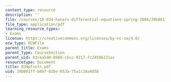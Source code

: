 ```yaml
---
content_type: resource
description: ''
file: /courses/18-034-honors-differential-equations-spring-2004/39b061ffb0bf62be053a75a1c24a4d58_034pfsoln.pdf
file_type: application/pdf
learning_resource_types:
- Exams
license: https://creativecommons.org/licenses/by-nc-sa/4.0/
ocw_type: OCWFile
parent_title: Exams
parent_type: CourseSection
parent_uid: 83cea548-8968-c5cc-9217-7c2459b121ac
resourcetype: Document
title: 034pfsoln.pdf
uid: 39b061ff-b0bf-62be-053a-75a1c24a4d58
---
```

